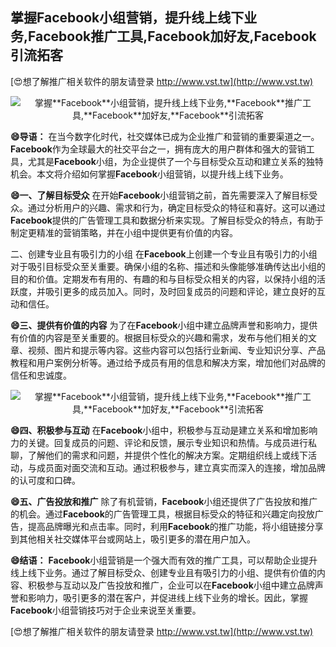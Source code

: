 ## **掌握**Facebook**小组营销，提升线上线下业务,**Facebook**推广工具,**Facebook**加好友,**Facebook**引流拓客**

[😍想了解推广相关软件的朋友请登录 http://www.vst.tw](http://www.vst.tw)

 <center><img src="https://vst.tw/MP4/tuiguang/png/5.png" alt="掌握**Facebook**小组营销，提升线上线下业务,**Facebook**推广工具,**Facebook**加好友,**Facebook**引流拓客"></center>

**😄导语：**
在当今数字化时代，社交媒体已成为企业推广和营销的重要渠道之一。**Facebook**作为全球最大的社交平台之一，拥有庞大的用户群体和强大的营销工具，尤其是**Facebook**小组，为企业提供了一个与目标受众互动和建立关系的独特机会。本文将介绍如何掌握**Facebook**小组营销，以提升线上线下业务。

**😄一、了解目标受众**
在开始**Facebook**小组营销之前，首先需要深入了解目标受众。通过分析用户的兴趣、需求和行为，确定目标受众的特征和喜好。这可以通过**Facebook**提供的广告管理工具和数据分析来实现。了解目标受众的特点，有助于制定更精准的营销策略，并在小组中提供更有价值的内容。

二、创建专业且有吸引力的小组
在**Facebook**上创建一个专业且有吸引力的小组对于吸引目标受众至关重要。确保小组的名称、描述和头像能够准确传达出小组的目的和价值。定期发布有用的、有趣的和与目标受众相关的内容，以保持小组的活跃度，并吸引更多的成员加入。同时，及时回复成员的问题和评论，建立良好的互动和信任。

**😄三、提供有价值的内容**
为了在**Facebook**小组中建立品牌声誉和影响力，提供有价值的内容是至关重要的。根据目标受众的兴趣和需求，发布与他们相关的文章、视频、图片和提示等内容。这些内容可以包括行业新闻、专业知识分享、产品教程和用户案例分析等。通过给予成员有用的信息和解决方案，增加他们对品牌的信任和忠诚度。

 <center><img src="https://vst.tw/MP4/tuiguang/png/8.png" alt="掌握**Facebook**小组营销，提升线上线下业务,**Facebook**推广工具,**Facebook**加好友,**Facebook**引流拓客"></center>

**😄四、积极参与互动**
在**Facebook**小组中，积极参与互动是建立关系和增加影响力的关键。回复成员的问题、评论和反馈，展示专业知识和热情。与成员进行私聊，了解他们的需求和问题，并提供个性化的解决方案。定期组织线上或线下活动，与成员面对面交流和互动。通过积极参与，建立真实而深入的连接，增加品牌的认可度和口碑。

**😄五、广告投放和推广**
除了有机营销，**Facebook**小组还提供了广告投放和推广的机会。通过**Facebook**的广告管理工具，根据目标受众的特征和兴趣定向投放广告，提高品牌曝光和点击率。同时，利用**Facebook**的推广功能，将小组链接分享到其他相关社交媒体平台或网站上，吸引更多的潜在用户加入。

**😄结语：**
**Facebook**小组营销是一个强大而有效的推广工具，可以帮助企业提升线上线下业务。通过了解目标受众、创建专业且有吸引力的小组、提供有价值的内容、积极参与互动以及广告投放和推广，企业可以在**Facebook**小组中建立品牌声誉和影响力，吸引更多的潜在客户，并促进线上线下业务的增长。因此，掌握**Facebook**小组营销技巧对于企业来说至关重要。

[😍想了解推广相关软件的朋友请登录 http://www.vst.tw](http://www.vst.tw)



